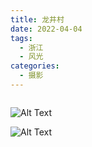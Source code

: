 ```yaml
---
title: 龙井村
date: 2022-04-04
tags:
  - 浙江
  - 风光
categories:
  - 摄影
---
```


<img src="https://www.ohpooh.space/%E6%91%84%E5%BD%B1%2F%E9%BE%99%E4%BA%95%E6%9D%91%2Fhaou-3338.jpg" alt="">

<!-- more -->

![Alt Text](https://www.ohpooh.space/%E6%91%84%E5%BD%B1%2F%E9%BE%99%E4%BA%95%E6%9D%91%2Fhaou-3340.jpg)

![Alt Text](https://www.ohpooh.space/%E6%91%84%E5%BD%B1%2F%E9%BE%99%E4%BA%95%E6%9D%91%2Fhaou-3446.jpg)

